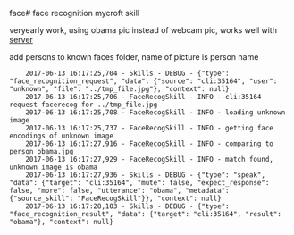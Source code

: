 face# face recognition mycroft skill

veryearly work, using obama pic instead of webcam pic, works well with [server](https://github.com/JarbasAI/JarbasAI/tree/patch-13/)

add persons to known faces folder, name of picture is person name

        2017-06-13 16:17:25,704 - Skills - DEBUG - {"type": "face_recognition_request", "data": {"source": "cli:35164", "user": "unknown", "file": "../tmp_file.jpg"}, "context": null}
        2017-06-13 16:17:25,706 - FaceRecogSkill - INFO - cli:35164 request facerecog for ../tmp_file.jpg
        2017-06-13 16:17:25,708 - FaceRecogSkill - INFO - loading unknown image
        2017-06-13 16:17:25,737 - FaceRecogSkill - INFO - getting face encodings of unknown image
        2017-06-13 16:17:27,916 - FaceRecogSkill - INFO - comparing to person obama.jpg
        2017-06-13 16:17:27,929 - FaceRecogSkill - INFO - match found, unknown image is obama
        2017-06-13 16:17:27,936 - Skills - DEBUG - {"type": "speak", "data": {"target": "cli:35164", "mute": false, "expect_response": false, "more": false, "utterance": "obama", "metadata": {"source_skill": "FaceRecogSkill"}}, "context": null}
        2017-06-13 16:17:28,103 - Skills - DEBUG - {"type": "face_recognition_result", "data": {"target": "cli:35164", "result": "obama"}, "context": null}
